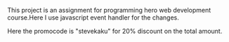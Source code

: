This project is an assignment for programming hero web development course.Here I use javascript event handler for the changes.

Here the promocode is "stevekaku" for 20% discount on the total amount.

